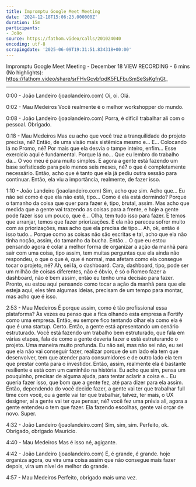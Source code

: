 ```yaml
---
title: Impromptu Google Meet Meeting
date: '2024-12-18T15:06:23.000000Z'
duration: 15m
participants:
- João
source: https://fathom.video/calls/201024040
encoding: utf-8
scrapingdate: '2025-06-09T19:31:51.834318+00:00'
---
```


Impromptu Google Meet Meeting - December 18
VIEW RECORDING - 6 mins (No highlights): https://fathom.video/share/srFHvGcvbfpdK5FLFbuSmSeSsKgfnGt_

---

0:00 - João Landeiro (joaolandeiro.com)
  Oi, oi. Olá.

0:02 - Mau Medeiros
  Você realmente é o melhor workshopper do mundo.

0:08 - João Landeiro (joaolandeiro.com)
  Porra, é difícil trabalhar ali com o pessoal. Obrigado.

0:18 - Mau Medeiros
  Mas eu acho que você traz a tranquilidade do projeto precisa, né? Então, de uma visão mais sistêmica mesmo e...  E... Colocando lá no Promo, né? Por mais que ela desvia o tampe inteiro, enfim... Esse exercício aqui é fundamental.  Porque lá no... Que eu lembro do trabalho da... O voo meu é para muito simples. E agora a gente está fazendo um base sofisticado para pelo menos seis meses, né?  o que é completamente necessário. Então, acho que é tanto que ela já pediu outra sessão para continuar. Então, ela viu a importância, realmente, de fazer isso.

1:10 - João Landeiro (joaolandeiro.com)
  Sim, acho que sim. Acho que... Eu não sei como é que ela não está, tipo... Como é ela está dormindo?  Porque o tamanho da coisa que quer para fazer é, tipo, brutal, assim. Mas acho que medida que a gente vai trazendo as coisas para a frente, e hoje a gente pode fazer isso um pouco, que é...  Olha, tem tudo isso para fazer. E temos que arranjar, temos que fazer priorizações. E ela não pareceu sofrer muito com as priorizações, mas acho que ela precisa de tipo...  Ah, ok, então é isso tudo... Porque como as coisas não são escritas e tal, acho que ela não tinha noção, assim, do tamanho da bucha.  Então... O que eu estou pensando agora é colar a melhor forma de organizar a ação da manhã para sair com uma coisa, tipo assim, tem muitas perguntas que ela ainda não respondeu, o que o que é, que é normal, mas afetam como ela consegue tocar o projeto, né?  Ah, sei lá, o dashboard. Cara, dashboard, tipo, pode ser um milhão de coisas diferentes, não é óbvio, é só o Romeo fazer a dashboard, não é bem assim, então eu tenho uma decisão para fazer.  Pronto, eu estou aqui pensando como tocar a ação da manhã para que ele esteja aqui, eles têm algumas ideias, precisam de um tempo para montar, mas acho que é isso.

2:53 - Mau Medeiros
  É porque assim, como é tão profissional essa plataforma? Às vezes eu penso que a fica olhando esta empresa a Fortify como uma empresa.  Então, eu sempre fico tentando olhar ela como ela é que é uma startup. Certo. Então, a gente está apresentando um cenário estruturado.  Você está fazendo um trabalho bem estruturado, que fala em várias etapas, fala de como a gente deveria fazer e está estruturando o projeto.  Uma maneira muito profunda. Eu não sei, mas não sei não, eu sei que ela não vai conseguir fazer, realizar porque de um lado ela tem que desenvolver, tem que atender para consumidores e de outro lado ela tem que prestar conta para o investidor.  Então, assim, realmente ela é bastante resiliente e está com um caminhão na história. Eu acho que sim, pensa um pouquinho, precisar de alguma ajuda, para tentar aclarir a coisa e...  Eu queria fazer isso, que bom que a gente fez, até para dizer para ela assim. Então, dependendo do você decide fazer, a gente vai ter que trabalhar full time com você, ou a gente vai ter que trabalhar, talvez, ter mais, o UX designer, aí a gente vai ter que pensar, né?  você fez uma prévia ali, agora a gente entendeu o tem que fazer. Ela fazendo escolhas, gente vai orçar de novo.  Super.

4:32 - João Landeiro (joaolandeiro.com)
  Sim, sim, sim. Perfeito, ok. Obrigado, obrigado Maurício.

4:40 - Mau Medeiros
  Mas é isso né, agigante.

4:42 - João Landeiro (joaolandeiro.com)
  É, é grande, é grande. hoje organiza agora, ou vira uma coisa assim que não consegue mais fazer depois, vira um nível de melhor do grande.

4:57 - Mau Medeiros
  Perfeito, obrigado mais uma vez.